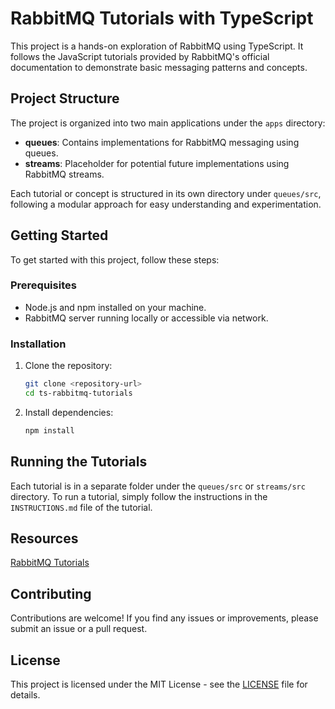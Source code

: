 # RabbitMQ Tutorials with TypeScript

This project is a hands-on exploration of RabbitMQ using TypeScript. It follows the JavaScript tutorials provided by RabbitMQ's official documentation to demonstrate basic messaging patterns and concepts.

## Project Structure

The project is organized into two main applications under the `apps` directory:

- **queues**: Contains implementations for RabbitMQ messaging using queues.
- **streams**: Placeholder for potential future implementations using RabbitMQ streams.

Each tutorial or concept is structured in its own directory under `queues/src`, following a modular approach for easy understanding and experimentation.

## Getting Started

To get started with this project, follow these steps:

### Prerequisites

- Node.js and npm installed on your machine.
- RabbitMQ server running locally or accessible via network.

### Installation

1. Clone the repository:

   ```bash
   git clone <repository-url>
   cd ts-rabbitmq-tutorials
   ```

2. Install dependencies:

   ```bash
   npm install
   ```

## Running the Tutorials

Each tutorial is in a separate folder under the `queues/src` or `streams/src` directory. To run a tutorial, simply follow the instructions in the `INSTRUCTIONS.md` file of the tutorial.

## Resources

[RabbitMQ Tutorials](https://www.rabbitmq.com/tutorials)

## Contributing

Contributions are welcome! If you find any issues or improvements, please submit an issue or a pull request.

## License

This project is licensed under the MIT License - see the [LICENSE](LICENSE) file for details.
